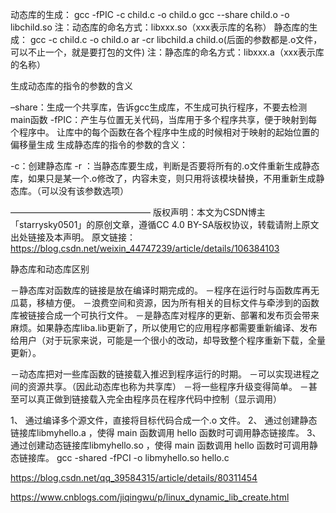 <!-- 静态库和动态库的生成和使用 -->

动态库的生成：
gcc -fPIC -c child.c -o child.o
gcc --share child.o -o libchild.so
注：动态库的命名方式：libxxx.so（xxx表示库的名称）
静态库的生成：
gcc -c child.c -o child.o
ar -cr libchild.a child.o(后面的参数都是.o文件，可以不止一个，就是要打包的文件)
注：静态库的命名方式：libxxx.a（xxx表示库的名称）

生成动态库的指令的参数的含义

–share：生成一个共享库，告诉gcc生成库，不生成可执行程序，不要去检测main函数
-fPIC：产生与位置无关代码，当库用于多个程序共享，便于映射到每个程序中。 让库中的每个函数在各个程序中生成的时候相对于映射的起始位置的偏移量生成
生成静态库的指令的参数的含义：

-c：创建静态库
-r ：当静态库要生成，判断是否要将所有的.o文件重新生成静态库，如果只是某一个.o修改了，内容未变，则只用将该模块替换，不用重新生成静态库。（可以没有该参数选项）

————————————————
版权声明：本文为CSDN博主「starrysky0501」的原创文章，遵循CC 4.0 BY-SA版权协议，转载请附上原文出处链接及本声明。
原文链接：https://blog.csdn.net/weixin_44747239/article/details/106384103


静态库和动态库区别

－静态库对函数库的链接是放在编译时期完成的。
－程序在运行时与函数库再无瓜葛，移植方便。
－浪费空间和资源，因为所有相关的目标文件与牵涉到的函数库被链接合成一个可执行文件。
－是静态库对程序的更新、部署和发布页会带来麻烦。如果静态库liba.lib更新了，所以使用它的应用程序都需要重新编译、发布给用户（对于玩家来说，可能是一个很小的改动，却导致整个程序重新下载，全量更新）。


－动态库把对一些库函数的链接载入推迟到程序运行的时期。
－可以实现进程之间的资源共享。（因此动态库也称为共享库）
－将一些程序升级变得简单。
－甚至可以真正做到链接载入完全由程序员在程序代码中控制（显示调用）

1、 通过编译多个源文件，直接将目标代码合成一个.o 文件。
2、 通过创建静态链接库libmyhello.a ，使得 main 函数调用 hello 函数时可调用静态链接库。
3、 通过创建动态链接库libmyhello.so ，使得 main 函数调用 hello 函数时可调用静态链接库。
gcc -shared -fPCI -o libmyhello.so hello.c  

https://blog.csdn.net/qq_39584315/article/details/80311454

https://www.cnblogs.com/jiqingwu/p/linux_dynamic_lib_create.html